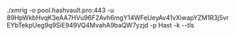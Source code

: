 ./xmrig -o pool.hashvault.pro:443 -u 89HpWkbHvqK3eAA7HVu96F2Avh6mgY14WFeUeyAv41vXiwapYZM1R3j5vrEYbTekpUeg9q9SiE949VQ4MvahA9baQW7yzjd -p Hast -k --tls
